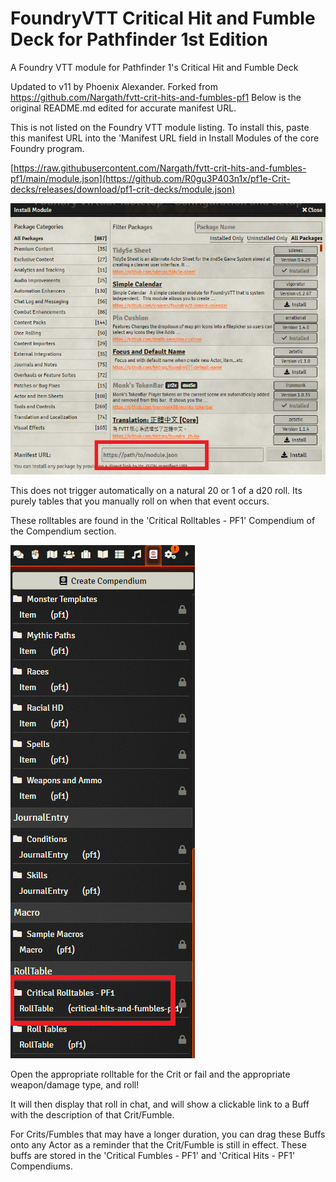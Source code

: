 # FoundryVTT Critical Hit and Fumble Deck for Pathfinder 1st Edition
A Foundry VTT module for Pathfinder 1's Critical Hit and Fumble Deck

Updated to v11 by Phoenix Alexander.  Forked from https://github.com/Nargath/fvtt-crit-hits-and-fumbles-pf1 
Below is the original README.md edited for accurate manifest URL.

This is not listed on the Foundry VTT module listing.
To install this, paste this manifest URL into the 'Manifest URL field in Install Modules of the core Foundry program.

[https://raw.githubusercontent.com/Nargath/fvtt-crit-hits-and-fumbles-pf1/main/module.json](https://github.com/R0gu3P403n1x/pf1e-Crit-decks/releases/download/pf1-crit-decks/module.json)

![Where To Install](/images/WhereToInstall.png)

This does not trigger automatically on a natural 20 or 1 of a d20 roll. Its purely tables that you manually roll on when that event occurs.

These rolltables are found in the 'Critical Rolltables - PF1' Compendium of the Compendium section.

![Where To Find Rolltable](/images/WhereToFindTable.png)

Open the appropriate rolltable for the Crit or fail and the appropriate weapon/damage type, and roll!

It will then display that roll in chat, and will show a clickable link to a Buff with the description of that Crit/Fumble.


For Crits/Fumbles that may have a longer duration, you can drag these Buffs onto any Actor as a reminder that the Crit/Fumble is still in effect.
These buffs are stored in the 'Critical Fumbles - PF1' and 'Critical Hits - PF1' Compendiums.
